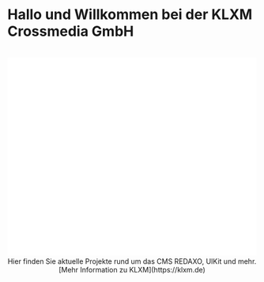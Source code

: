 # Hallo und Willkommen bei der KLXM Crossmedia GmbH

<div align="center">
	<br>
	<img src="https://raw.githubusercontent.com/KLXM/stuff/main/welcome.svg" width="800" height="400">
	<br>
	Hier finden Sie aktuelle Projekte rund um das CMS REDAXO, UIKit und mehr.<br>
	[Mehr Information zu KLXM](https://klxm.de)
</div>




